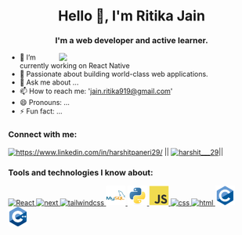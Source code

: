 

<!--
**jainritika9/jainritika9** is a ✨ _special_ ✨ repository because its `README.md` (this file) appears on your GitHub profile.

Here are some ideas to get you started:-->
<h1 align="center">Hello 👋, I'm Ritika Jain</h1>
<h3 align="center">I'm a web developer and active learner.</h3>
<img align ="right" width="400" src="https://user-images.githubusercontent.com/72313642/180042533-7997ded3-06b6-45ac-bb08-04c7cb3ae1d0.png">

- 🔭 I’m currently working on React Native
- 🌱 Passionate about building world-class web applications.
- 💬 Ask me about ...
- 📫 How to reach me: 'jain.ritika919@gmail.com'
- 😄 Pronouns: ...
- ⚡ Fun fact: ...

<h3 align="left">Connect with me:</h3>
<p align="left">
<a href="https://www.linkedin.com/in/ritika-jain19/" target="blank"><img align="center" src="https://raw.githubusercontent.com/rahuldkjain/github-profile-readme-generator/master/src/images/icons/Social/linked-in-alt.svg" alt="https://www.linkedin.com/in/harshitpaneri29/" height="30" width="40" /></a> ||
<a href="https://www.instagram.com/jain_ritika9/" target="blank"><img align="center" src="https://raw.githubusercontent.com/rahuldkjain/github-profile-readme-generator/master/src/images/icons/Social/instagram.svg" alt="harshit___29" height="30" width="40" /></a>||
</p>


<h3 align="left">Tools and technologies I know about:</h3>
<p align="left"><a href="https://reactjs.org/" target="_blank" rel="noreferrer"> <img src="https://user-images.githubusercontent.com/72313642/180043569-6d1f5374-ede4-4ca2-bae1-dbb3b2b289d2.png" alt="React" width="40" height="40"/> </a>
<a href="https://nextjs.org/" target="_blank" rel="noreferrer"> <img src="https://user-images.githubusercontent.com/72313642/180044229-739dd5bc-e342-46e9-bf36-f1a152f65a26.png" alt="next" width="40" height="40"/> </a>
<a href="https://tailwindcss.com/" target="_blank" rel="noreferrer"> <img src="https://user-images.githubusercontent.com/72313642/180044301-877d3138-d31f-413b-a4ff-55786a4fe872.png" alt="tailwindcss" width="40" height="40"/> </a>
<a href="https://www.mysql.com/" target="_blank" rel="noreferrer"> <img src="https://raw.githubusercontent.com/devicons/devicon/master/icons/mysql/mysql-original-wordmark.svg" alt="mysql" width="40" height="40"/> </a>
<a href="https://www.python.org" target="_blank" rel="noreferrer"> <img src="https://raw.githubusercontent.com/devicons/devicon/master/icons/python/python-original.svg" alt="python" width="40" height="40"/> </a>  
<a href="https://developer.mozilla.org/en-US/docs/Web/JavaScript" target="_blank" rel="noreferrer"> <img src="https://raw.githubusercontent.com/devicons/devicon/master/icons/javascript/javascript-original.svg" alt="javascript" width="40" height="40"/> </a>
<a href="https://developer.mozilla.org/en-US/docs/Web/JavaScript" target="_blank" rel="noreferrer"> <img src="https://user-images.githubusercontent.com/72313642/180045481-7318091b-5f69-49b0-9e33-1e85780b8b69.png" alt="css" width="40" height="40"/> </a>
<a href="https://developer.mozilla.org/en-US/docs/Web/JavaScript" target="_blank" rel="noreferrer"> <img src="https://user-images.githubusercontent.com/72313642/180045348-a44d1e6b-ad6f-46fb-8568-ad21f7ee8cdf.png" alt="html" width="40" height="40"/> </a>
<a href="https://www.cprogramming.com/" target="_blank" rel="noreferrer"> <img src="https://raw.githubusercontent.com/devicons/devicon/master/icons/c/c-original.svg" alt="c" width="40" height="40"/> </a> <a href="https://www.w3schools.com/cpp/" target="_blank" rel="noreferrer"> <img src="https://raw.githubusercontent.com/devicons/devicon/master/icons/cplusplus/cplusplus-original.svg" alt="cplusplus" width="40" height="40"/> </a> 
</p>
